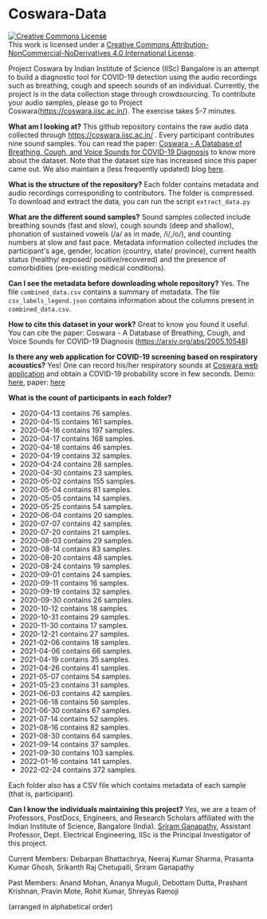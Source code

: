 # Coswara-Data

<a rel="license" href="http://creativecommons.org/licenses/by-nc-nd/4.0/"><img alt="Creative Commons License" style="border-width:0" src="https://i.creativecommons.org/l/by-nc-nd/4.0/88x31.png" /></a><br />This work is licensed under a <a rel="license" href="http://creativecommons.org/licenses/by-nc-nd/4.0/">Creative Commons Attribution-NonCommercial-NoDerivatives 4.0 International License</a>.

Project Coswara by Indian Institute of Science (IISc) Bangalore is an attempt to build a diagnostic tool for COVID-19 detection using the audio recordings such as breathing, cough and speech sounds of an individual. Currently, the project is in the data collection stage through crowdsourcing. To contribute your audio samples, please go to Project Coswara(https://coswara.iisc.ac.in/). The exercise takes 5-7 minutes.

<strong>What am I looking at?</strong>
This github repository contains the raw audio data collected through https://coswara.iisc.ac.in/ . Every participant contributes nine sound samples. You can read the paper: [Coswara - A Database of Breathing, Cough, and Voice Sounds for COVID-19 Diagnosis](https://arxiv.org/abs/2005.10548) to know more about the dataset. Note that the dataset size has increased since this paper came out. We also maintain a (less frequently updated) blog [here](https://iiscleap.github.io/coswara-blog/coswara/2020/11/23/visualize_coswara_data_metadata.html).

<strong>What is the structure of the repository?</strong>
Each folder contains metadata and audio recordings corresponding to contributors. The folder is compressed. To download and extract the data, you can run the script `extract_data.py`

<strong>What are the different sound samples?</strong>
Sound samples collected include breathing sounds (fast and slow), cough sounds (deep and shallow), phonation of sustained vowels (/a/ as in made, /i/,/o/), and counting numbers at slow and fast pace. Metadata information collected includes the participant's age, gender, location (country, state/ province), current health status (healthy/ exposed/ positive/recovered) and the presence of comorbidities (pre-existing medical conditions).

<strong>Can I see the metadata before downloading whole repository?</strong>
Yes. The file `combined_data.csv` contains a summary of metadata. The file `csv_labels_legend.json` contains information about the columns present in `combined_data.csv`.

<strong>How to cite this dataset in your work?</strong>
Great to know you found it useful. You can cite the paper: Coswara - A Database of Breathing, Cough, and Voice Sounds for COVID-19 Diagnosis (https://arxiv.org/abs/2005.10548)

<strong>Is there any web application for COVID-19 screening based on respiratory acoustics?</strong>
Yes! One can record his/her respiratory sounds at [Coswara web application](https://coswara.iisc.ac.in/) and obtain a COVID-19 probability score in few seconds. Demo: [here](https://www.youtube.com/watch?v=9CltKLE_HIs&t=19s&ab_channel=LEAPLabIIScIndianInstituteofScience), paper: [here](https://arxiv.org/pdf/2206.05053.pdf)

<strong>What is the count of participants in each folder?</strong>

- 2020-04-13 contains 76 samples.
- 2020-04-15 contains 161 samples. 
- 2020-04-16 contains 197 samples.
- 2020-04-17 contains 168 samples.
- 2020-04-18 contains 46 samples. 
- 2020-04-19 contains 32 samples.
- 2020-04-24 contains 28 samples.
- 2020-04-30 contains 23 samples.
- 2020-05-02 contains 155 samples.
- 2020-05-04 contains 81 samples.
- 2020-05-05 contains 14 samples.
- 2020-05-25 contains 54 samples.
- 2020-06-04 contains 20 samples.
- 2020-07-07 contains 42 samples.
- 2020-07-20 contains 21 samples.
- 2020-08-03 contains 29 samples.
- 2020-08-14 contains 83 samples.
- 2020-08-20 contains 48 samples.
- 2020-08-24 contains 19 samples.
- 2020-09-01 contains 24 samples.
- 2020-09-11 contains 16 samples.
- 2020-09-19 contains 32 samples.
- 2020-09-30 contains 26 samples.
- 2020-10-12 contains 18 samples.
- 2020-10-31 contains 29 samples.
- 2020-11-30 contains 17 samples.
- 2020-12-21 contains 27 samples.
- 2021-02-06 contains 18 samples.
- 2021-04-06 contains 66 samples.
- 2021-04-19 contains 35 samples.
- 2021-04-26 contains 41 samples.
- 2021-05-07 contains 54 samples.
- 2021-05-23 contains 31 samples.
- 2021-06-03 contains 42 samples.
- 2021-06-18 contains 56 samples.
- 2021-06-30 contains 67 samples.
- 2021-07-14 contains 52 samples.
- 2021-08-16 contains 82 samples.
- 2021-08-30 contains 64 samples. 
- 2021-09-14 contains 37 samples.
- 2021-09-30 contains 103 samples.
- 2022-01-16 contains 141 samples.
- 2022-02-24 contains 372 samples.

Each folder also has a CSV file which contains metadata of each sample (that is, participant).

<strong>Can I know the individuals maintaining this project?</strong>
Yes, we are a team of Professors, PostDocs, Engineers, and Research Scholars affiliated with the Indian Institute of Science, Bangalore (India). [Sriram Ganapathy](http://leap.ee.iisc.ac.in/sriram/), Assistant Professor, Dept. Electrical Engineering, IISc is the Principal Investigator of this project.

Current Members: Debarpan Bhattachrya, Neeraj Kumar Sharma, Prasanta Kumar Ghosh, Srikanth Raj Chetupalli, Sriram Ganapathy

Past Members: Anand Mohan, Ananya Muguli, Debottam Dutta, Prashant Krishnan, Pravin Mote, Rohit Kumar, Shreyas Ramoji

(arranged in alphabetical order)
